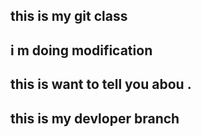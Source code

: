 ## this is my git class ## 
## i m doing modification ## 
## this is want to tell you abou . ## 
##  this is my devloper branch ##